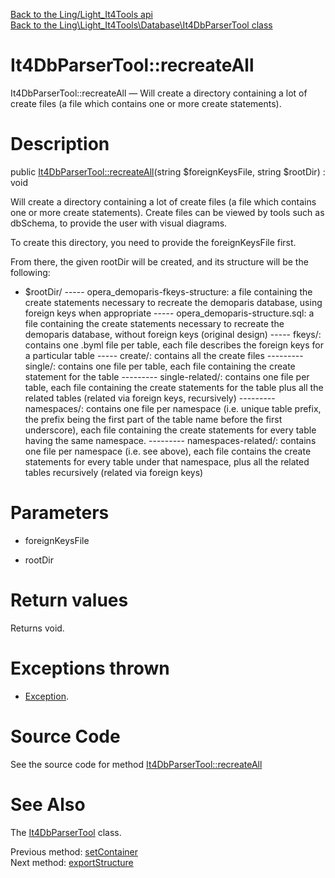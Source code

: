 [Back to the Ling/Light_It4Tools api](https://github.com/lingtalfi/Light_It4Tools/blob/master/doc/api/Ling/Light_It4Tools.md)<br>
[Back to the Ling\Light_It4Tools\Database\It4DbParserTool class](https://github.com/lingtalfi/Light_It4Tools/blob/master/doc/api/Ling/Light_It4Tools/Database/It4DbParserTool.md)


It4DbParserTool::recreateAll
================



It4DbParserTool::recreateAll — Will create a directory containing a lot of create files (a file which contains one or more create statements).




Description
================


public [It4DbParserTool::recreateAll](https://github.com/lingtalfi/Light_It4Tools/blob/master/doc/api/Ling/Light_It4Tools/Database/It4DbParserTool/recreateAll.md)(string $foreignKeysFile, string $rootDir) : void




Will create a directory containing a lot of create files (a file which contains one or more create statements).
Create files can be viewed by tools such as dbSchema, to provide the user with visual diagrams.

To create this directory, you need to provide the foreignKeysFile first.


From there, the given rootDir will be created, and its structure will be the following:

- $rootDir/
----- opera_demoparis-fkeys-structure: a file containing the create statements necessary to recreate the demoparis database, using foreign keys when appropriate
----- opera_demoparis-structure.sql: a file containing the create statements necessary to recreate the demoparis database, without foreign keys (original design)
----- fkeys/: contains one .byml file per table, each file describes the foreign keys for a particular table
----- create/: contains all the create files
--------- single/: contains one file per table, each file containing the create statement for the table
--------- single-related/: contains one file per table, each file containing the create statements for the table plus all the related tables (related via foreign keys, recursively)
--------- namespaces/: contains one file per namespace (i.e. unique table prefix, the prefix being the first part of the table name before the first underscore),
                 each file containing the create statements for every table having the same namespace.
--------- namespaces-related/: contains one file per namespace (i.e. see above), each file contains the create statements for every table under that namespace, plus
                 all the related tables recursively (related via foreign keys)




Parameters
================


- foreignKeysFile

    

- rootDir

    


Return values
================

Returns void.


Exceptions thrown
================

- [Exception](http://php.net/manual/en/class.exception.php).&nbsp;







Source Code
===========
See the source code for method [It4DbParserTool::recreateAll](https://github.com/lingtalfi/Light_It4Tools/blob/master/Database/It4DbParserTool.php#L90-L147)


See Also
================

The [It4DbParserTool](https://github.com/lingtalfi/Light_It4Tools/blob/master/doc/api/Ling/Light_It4Tools/Database/It4DbParserTool.md) class.

Previous method: [setContainer](https://github.com/lingtalfi/Light_It4Tools/blob/master/doc/api/Ling/Light_It4Tools/Database/It4DbParserTool/setContainer.md)<br>Next method: [exportStructure](https://github.com/lingtalfi/Light_It4Tools/blob/master/doc/api/Ling/Light_It4Tools/Database/It4DbParserTool/exportStructure.md)<br>

